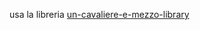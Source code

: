 usa la libreria [un-cavaliere-e-mezzo-library](https://github.com/Riccardo-Perrone/un-cavaliere-e-mezzo-library) 
